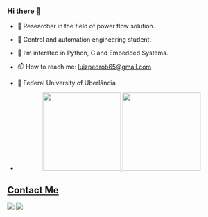 ### Hi there 👋

- 🔭 Researcher in the field of power flow solution.
- 🌱 Control and automation engineering student.
- 👯 I’m intersted in Python, C and Embedded Systems.
- 📫 How to reach me: luizpedrob65@gmail.com
- 📖 Federal University of Uberlândia

- <div align="center">
  <a href="https://github.com/luizpedrobt">
  <img height="180em" src="https://github-readme-stats.vercel.app/api?username=luizpedrobt&show_icons=true&theme=radical&include_all_commits=true&count_private=true"/>
  <img height="180em" src="https://github-readme-stats.vercel.app/api/top-langs/?username=luizpedrobt&layout=compact&langs_count=7&theme=radical"/>
</div>

## Contact Me
<div>
  <a href = "mailto:luizpedrob65@gmail.com"><img src="https://img.shields.io/badge/-Gmail-%23333?style=for-the-badge&logo=gmail&logoColor=white" target="_blank"></a>
  <a href="https://www.linkedin.com/in/luiz-pedro-bittencourt-4319021b7/" target="_blank"><img src="https://img.shields.io/badge/-LinkedIn-%230077B5?style=for-the-badge&logo=linkedin&logoColor=white" target="_blank"></a>
 
</div>


